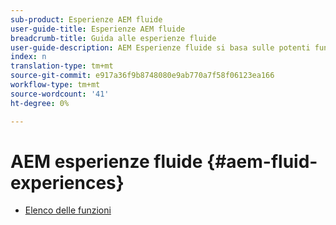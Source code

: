 ```yaml
---
sub-product: Esperienze AEM fluide
user-guide-title: Esperienze AEM fluide
breadcrumb-title: Guida alle esperienze fluide
user-guide-description: AEM Esperienze fluide si basa sulle potenti funzionalità di  AEM Sites, AEM contenuti multimediali dinamici e  AEM Assets, per fornire una soluzione affidabile per la distribuzione di contenuti headless.
index: n
translation-type: tm+mt
source-git-commit: e917a36f9b8748080e9ab770a7f58f06123ea166
workflow-type: tm+mt
source-wordcount: '41'
ht-degree: 0%

---
```



# AEM esperienze fluide {#aem-fluid-experiences}

+ [Elenco delle funzioni](/help/fluid-experiences/feature-list.md)